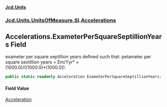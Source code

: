 #### [Jcd.Units](index.md 'index')
### [Jcd.Units.UnitsOfMeasure.SI](Jcd.Units.UnitsOfMeasure.SI.md 'Jcd.Units.UnitsOfMeasure.SI').[Accelerations](Accelerations.md 'Jcd.Units.UnitsOfMeasure.SI.Accelerations')

## Accelerations.ExameterPerSquareSeptillionYears Field

exameter per square septillion years defined such that: petameter per square sextillion years = Em/Yyr² ×  
(1000.0)/((1000.0)*(1000.0)).

```csharp
public static readonly Acceleration ExameterPerSquareSeptillionYears;
```

#### Field Value
[Acceleration](Acceleration.md 'Jcd.Units.UnitTypes.Acceleration')